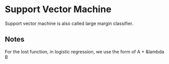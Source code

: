 # Support Vector Machine

Support vector machine is also called large margin classifier. 

## Notes
For the lost function, in logistic regression, we use the form of A + &lambda B



